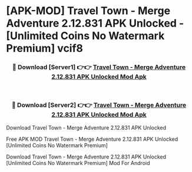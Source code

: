 # [APK-MOD] Travel Town - Merge Adventure 2.12.831 APK Unlocked - [Unlimited Coins No Watermark Premium] vcif8



<div align="center">
<h3>🔴 Download [Server1] 👉👉 <a href="https://momento.my/?title=Travel_Town_-_Merge_Adventure_2.12.831_APK_Unlocked">Travel Town - Merge Adventure 2.12.831 APK Unlocked Mod Apk</a></h3><br>

<h3>🔴 Download [Server2] 👉👉 <a href="https://momento.my/?title=Travel_Town_-_Merge_Adventure_2.12.831_APK_Unlocked">Travel Town - Merge Adventure 2.12.831 APK Unlocked Mod Apk</a></h3>
</div>



Download Travel Town - Merge Adventure 2.12.831 APK Unlocked 

Free APK MOD Travel Town - Merge Adventure 2.12.831 APK Unlocked [Unlimited Coins No Watermark Premium]

Download Travel Town - Merge Adventure 2.12.831 APK Unlocked [Unlimited Coins No Watermark Premium] Mod For Android
